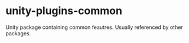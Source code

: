 # unity-plugins-common
Unity package containing common feautres. Usually referenced by other packages.

